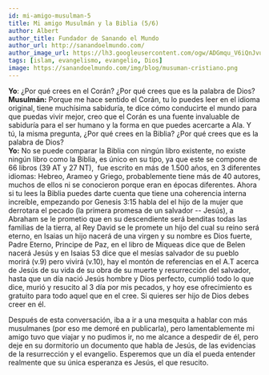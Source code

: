 ```yaml
---
id: mi-amigo-musulman-5
title: Mi amigo Musulmán y la Biblia (5/6)
author: Albert
author_title: Fundador de Sanando el Mundo
author_url: http://sanandoelmundo.com/
author_image_url: https://lh3.googleusercontent.com/ogw/ADGmqu_V6iQnJvuIOUFQJ8ebZQW6vvBd8lk0fipmF92Z
tags: [islam, evangelismo, evangelio, Dios]
image: https://sanandoelmundo.com/img/blog/musuman-cristiano.png
---
```


**Yo**: ¿Por qué crees en el Corán? ¿Por qué crees que es la palabra de Dios?  
**Musulmán:** Porque me hace sentido el Corán, tu lo puedes leer en el idioma original, tiene muchísima sabiduría, te dice cómo conducirte el mundo para que puedas vivir mejor, creo que el Corán es una fuente invaluable de sabiduría para el ser humano y la forma en que puedes acercarte a Ala. Y tú, la misma pregunta, ¿Por qué crees en la Biblia? ¿Por qué crees que es la palabra de Dios?  
**Yo:** No se puede comparar la Biblia con ningún libro existente, no existe ningún libro como la Biblia, es único en su tipo, ya que este se compone de 66 libros (39 AT y 27 NT),  fue escrito en más de 1.500 años, en 3 diferentes idiomas: Hebreo, Arameo y Griego, probablemente tiene más de 40 autores, muchos de ellos ni se conocieron porque eran en épocas diferentes. Ahora si tu lees la Biblia puedes darte cuenta que tiene una coherencia interna increíble, empezando por Genesis 3:15 habla del el hijo de la mujer que derrotara el pecado (la primera promesa de un salvador -- Jesús), a Abraham se le prometio que en su descendiente será benditas todas las familias de la tierra, al Rey David se le promete un hijo del cual su reino será eterno, en Isaias un hijo nacerá de una virgen y su nombre es Dios fuerte, Padre Eterno, Principe de Paz, en el libro de Miqueas dice que de Belen nacerá Jesús y en Isaias 53 dice que el mesías salvador de su pueblo morirá (v.9) pero vivirá (v.10), hay el montón de referencias en el A.T acerca de Jesús de su vida de su obra de su muerte y resurrección del salvador, hasta que un día nació Jesús hombre y Dios perfecto, cumplió todo lo que dice, murió y resucito al 3 día por mis pecados, y hoy ese ofrecimiento es gratuito para todo aquel que en el cree. Si quieres ser hijo de Dios debes creer en él.

Después de esta conversación, iba a ir a una mesquita a hablar con más musulmanes (por eso me demoré en publicarla), pero lamentablemente mi amigo tuvo que viajar y no pudimos ir, no me alcance a despedir de él, pero deje en su dormitorio un documento que habla de Jesús, de las evidencias de la resurrección y el evangelio. Esperemos que un día el pueda entender realmente que su única esperanza es Jesús, el que resucito.